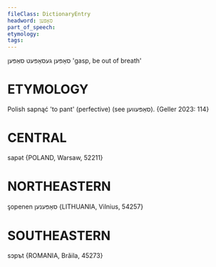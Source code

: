 ```yaml
---
fileClass: DictionaryEntry
headword: סאָפּען
part_of_speech: 
etymology: 
tags: 
---
```

סאָפּען
געסאָפּעט
סאַפּען
'gasp, be out of breath'

ETYMOLOGY
===========
Polish sapnąć 'to pant' (perfective) (see סאַפּעווען).
{Geller 2023: 114}

CENTRAL
========

sapət {POLAND, Warsaw, 52211}

NORTHEASTERN
==============

ᶊopenen סאָפּענען {LITHUANIA, Vilnius, 54257}

SOUTHEASTERN
==============

sɔpъt {ROMANIA, Brăila, 45273}
